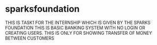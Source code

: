 # sparksfoundation
THIS IS TASK1 FOR THE INTERNSHIP WHICH IS GIVEN BY THE SPARKS FOUNDATION
THIS IS BASIC BANKING SYSTEM WITH NO LOGIN OR CREATING USERS.
THIS IS ONLY FOR SHOWING TRANSFER OF MONEY BETWEEN CUSTOMERS

